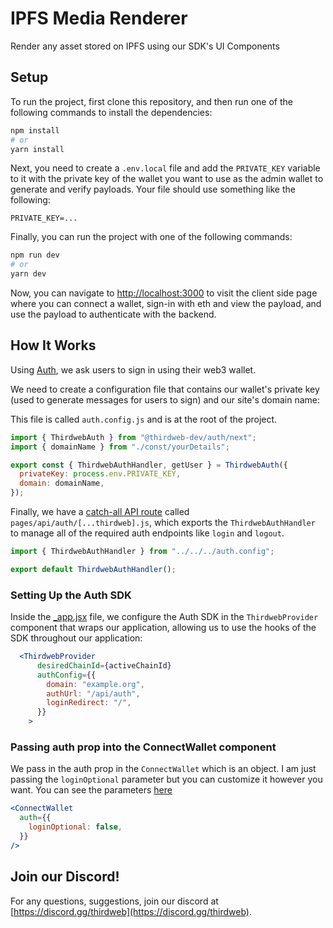 # IPFS Media Renderer

Render any asset stored on IPFS using our SDK's UI Components

## Setup

To run the project, first clone this repository, and then run one of the following commands to install the dependencies:

```bash
npm install
# or
yarn install
```

Next, you need to create a `.env.local` file and add the `PRIVATE_KEY` variable to it with the private key of the wallet you want to use as the admin wallet to generate and verify payloads. Your file should use something like the following:

```.env
PRIVATE_KEY=...
```

Finally, you can run the project with one of the following commands:

```bash
npm run dev
# or
yarn dev
```

Now, you can navigate to [http://localhost:3000](http://localhost:3000) to visit the client side page where you can connect a wallet, sign-in with eth and view the payload, and use the payload to authenticate with the backend.

## How It Works

Using [Auth](https://portal.thirdweb.com/auth), we ask users to sign in using their web3 wallet.

We need to create a configuration file that contains our wallet's private key (used to generate messages for users to sign) and our site's domain name:

This file is called `auth.config.js` and is at the root of the project.

```jsx
import { ThirdwebAuth } from "@thirdweb-dev/auth/next";
import { domainName } from "./const/yourDetails";

export const { ThirdwebAuthHandler, getUser } = ThirdwebAuth({
  privateKey: process.env.PRIVATE_KEY,
  domain: domainName,
});
```

Finally, we have a [catch-all API route](https://nextjs.org/docs/api-routes/dynamic-api-routes#catch-all-api-routes) called `pages/api/auth/[...thirdweb].js`, which exports the `ThirdwebAuthHandler` to manage all of the required auth endpoints like `login` and `logout`.

```jsx
import { ThirdwebAuthHandler } from "../../../auth.config";

export default ThirdwebAuthHandler();
```

### Setting Up the Auth SDK

Inside the [\_app.jsx](./pages/_app.jsx) file, we configure the Auth SDK in the `ThirdwebProvider` component that wraps our application, allowing us to use the hooks of the SDK throughout our application:

```jsx
  <ThirdwebProvider
      desiredChainId={activeChainId}
      authConfig={{
        domain: "example.org",
        authUrl: "/api/auth",
        loginRedirect: "/",
      }}
    >
```

### Passing auth prop into the ConnectWallet component

We pass in the auth prop in the `ConnectWallet` which is an object. I am just passing the `loginOptional` parameter but you can customize it however you want. You can see the parameters [here](https://portal.thirdweb.com/ui-components/connectwalletbutton#with-auth)

```jsx
<ConnectWallet
  auth={{
    loginOptional: false,
  }}
/>
```

## Join our Discord!

For any questions, suggestions, join our discord at [https://discord.gg/thirdweb](https://discord.gg/thirdweb).
